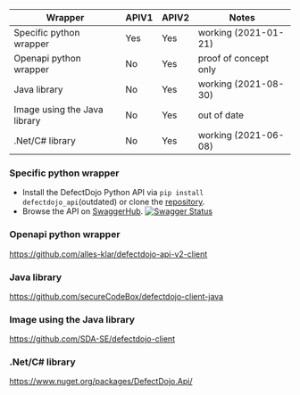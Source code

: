 | Wrapper                      | APIV1  | APIV2  | Notes                   |
| -----------------------------| -------|   ---- | ------------------------|
| Specific python wrapper      | Yes    | Yes    | working (2021-01-21)    |
| Openapi python wrapper       | No     | Yes    | proof of concept only   |
| Java library                 | No     | Yes    | working (2021-08-30)    |
| Image using the Java library | No     | Yes    | out of date             |
| .Net/C# library              | No     | Yes    | working (2021-06-08)    |


### Specific python wrapper
* Install the DefectDojo Python API via `pip install defectdojo_api`(outdated) or clone
  the [repository](https://github.com/DefectDojo/defectdojo_api).
* Browse the API on
  [SwaggerHub](https://app.swaggerhub.com/apis/DefectDojo/defect-dojo_api_v_2/1.0.0).
  [![Swagger Status](http://online.swagger.io/validator?url=https://api.swaggerhub.com/apis/DefectDojo/defect-dojo_api_v_2/1.0.0)](https://app.swaggerhub.com/apis/DefectDojo/defect-dojo_api_v_2/1.0.0)

### Openapi python wrapper
https://github.com/alles-klar/defectdojo-api-v2-client

### Java library
https://github.com/secureCodeBox/defectdojo-client-java

### Image using the Java library
https://github.com/SDA-SE/defectdojo-client

### .Net/C# library
https://www.nuget.org/packages/DefectDojo.Api/
